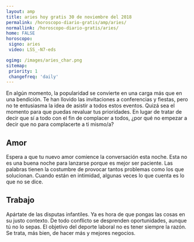 ```yaml
---
layout: amp
title: aries hoy gratis 30 de noviembre del 2018 
permalink: /horoscopo-diario-gratis/amp/aries/
normallink: /horoscopo-diario-gratis/aries/
home: FALSE
horoscopo:
 signo: aries
 video: LSS_-N7-eds

ogimg: /images/aries_char.png
sitemap:
 priority: 1
 changefreq: 'daily'
---
```



En algún momento, la popularidad se convierte en una carga más que en una bendición. Te han llovido las invitaciones a conferencias y fiestas, pero no te entusiasma la idea de asistir a todos estos eventos. Quizá sea el momento para que puedas revaluar tus prioridades. En lugar de tratar de decir que sí a todo con el fin de complacer a todos, ¿por qué no empezar a decir que no para complacerte a ti mismo/a?

## Amor

Espera a que tu nuevo amor comience la conversación esta noche. Esta no es una buena noche para lanzarse porque es mejor ser paciente. Las palabras tienen la costumbre de provocar tantos problemas como los que solucionan. Cuando están en intimidad, algunas veces lo que cuenta es lo que no se dice.

## Trabajo

Apártate de las disputas infantiles. Ya es hora de que pongas las cosas en su justo contexto. De todo conflicto se desprenden oportunidades, aunque tú no lo sepas. El objetivo del deporte laboral no es tener siempre la razón. Se trata, más bien, de hacer más y mejores negocios.